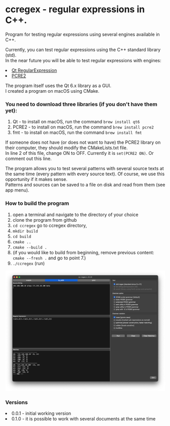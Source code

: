 # ccregex - regular expressions in C++.
Program for testing regular expressions using several engines available in C++. <br>

Currently, you can test regular expressions using the C++ standard library (std). <br>
In the near future you will be able to test regular expressions with engines:
<lu>
    <li>[Qt RegularExpression](https://doc.qt.io/qt-6/qregularexpression.html)</li>
    <li>[PCRE2](https://github.com/PCRE2Project/pcre2)</li>
</lu>

The program itself uses the Qt 6.x library as a GUI.<br>
I created a program on macOS using CMake.<br>

### You need to download three libraries (if you don't have them yet):
1. Qt - to install on macOS, run the command `brew install qt6`
2. PCRE2 - to install on macOS, run the command `brew install pcre2`
3. fmt - to install on macOS, run the command `brew install fmt`

If someone does not have (or does not want to have) the PCRE2 library on their computer, they should modify the CMakeLists.txt file.<br> 
In line 2 of this file, change ON to OFF. Currently it is `set(PCRE2 ON)`. Or comment out this line.

The program allows you to test several patterns with several source texts at the same time (every pattern with every source text).
Of course, we use this opportunity if it makes sense.<br>
Patterns and sources can be saved to a file on disk and read from them (see app menu).

### How to build the program
1. open a terminal and navigate to the directory of your choice
2. clone the program from github
3. `cd ccregex` go to ccregex directory,
4. `mkdir build`
5. `cd build`
6. `cmake ..`
7. `cmake --build .`
8. (if you would like to build from beginning, remove previous content: `cmake --fresh .` and go to point 7.)
9. `./ccregex` (run)


![Screenshot.png](img%2FScreenshot.png)

### Versions 
<lu>
    <li>0.0.1 - initial working version</li>
    <li>0.1.0 - it is possible to work with several documents at the same time</li>
</lu>
